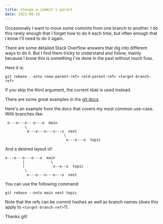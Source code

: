 ```yaml
---
title: Change a commit's parent
date: 2021-08-16
---
```


Occasionally I want to move some commits from one branch to another. I do this rarely enough that I forget how to do it each time, but often enough that I know I'll need to do it again.

There are some detailed Stack Overflow answers that dig into different ways to do it. But I find them tricky to understand and follow, mainly because I _know_ this is something I've done in the past without much fuss.

Here it is:

```
git rebase --onto <new-parent-ref> <old-parent-ref> <target-branch-ref>
```

If you skip the third argument, the current `HEAD` is used instead.

There are some great examples in the [git docs](https://git-scm.com/docs/git-rebase).

Here's an example from the docs that covers my most common use-case. With branches like:

```shell
 o---o---o---o---o  main
         \
          o---o---o---o---o  next
                           \
                            o---o---o  topic
```

And a desired layout of:

```shell
o---o---o---o---o  main
        |            \
        |             o--o--o  topic
         \
          o---o---o---o---o  next
```

You can use the following command:

```
git rebase --onto main next topic
```

Note that the refs can be commit hashes as well as branch names (does this apply to `<target-branch-ref>`?).

Thanks git!
